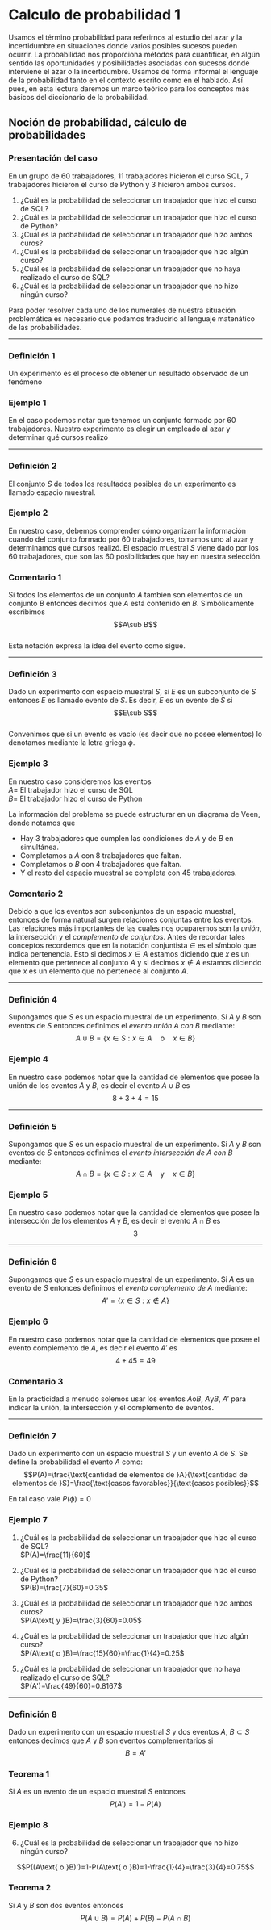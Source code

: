 # Calculo de probabilidad 1

Usamos el término probabilidad para referirnos al estudio del azar y la incertidumbre en situaciones donde varios posibles sucesos pueden ocurrir. La probabilidad nos proporciona métodos para cuantificar, en algún sentido las oportunidades y posibilidades asociadas con sucesos donde interviene el azar o la incertidumbre. Usamos de forma informal el lenguaje de la probabilidad tanto en el contexto escrito como en el hablado. Así pues, en esta lectura daremos un marco teórico para los conceptos más básicos del diccionario de la probabilidad.

## Noción de probabilidad, cálculo de probabilidades

### Presentación del caso

En un grupo de 60 trabajadores, 11 trabajadores hicieron el curso SQL, 7 trabajadores hicieron el curso de Python y 3 hicieron ambos cursos.

1. ¿Cuál es la probabilidad de seleccionar un trabajador que hizo el curso de SQL?
2. ¿Cuál es la probabilidad de seleccionar un trabajador que hizo el curso de Python?
3. ¿Cuál es la probabilidad de seleccionar un trabajador que hizo ambos curos?
4. ¿Cuál es la probabilidad de seleccionar un trabajador que hizo algún curso?
5. ¿Cuál es la probabilidad de seleccionar un trabajador que no haya realizado el curso de SQL?
6. ¿Cuál es la probabilidad de seleccionar un trabajador que no hizo ningún curso?

Para poder resolver cada uno de los numerales de nuestra situación problemática es necesario que podamos traducirlo al lenguaje matenático de las probabilidades.

- - -

### Definición 1

Un experimento es el proceso de obtener un resultado observado de un fenómeno

### Ejemplo 1

En el caso podemos notar que tenemos un conjunto formado por 60 trabajadores. Nuestro experimento es elegir un empleado al azar y determinar qué cursos realizó

- - -

### Definición 2

El conjunto $S$ de todos los resultados posibles de un experimento es llamado espacio muestral.

### Ejemplo 2

En nuestro caso, debemos comprender cómo organizarr la información cuando del conjunto formado por 60 trabajadores, tomamos uno al azar y determinamos qué cursos realizó. El espacio muestral $S$ viene dado por los 60 trabajadores, que son las 60 posibilidades que hay en nuestra selección.

### Comentario 1

Si todos los elementos de un conjunto $A$ también son elementos de un conjunto $B$ entonces decimos que $A$ está contenido en $B$. Simbólicamente escribimos  
$$A\sub B$$  
Esta notación expresa la idea del evento como sigue.

- - -

### Definición 3

Dado un experimento con espacio muestral $S$, si $E$ es un subconjunto de $S$ entonces $E$ es llamado evento de $S$. Es decir, $E$ es un evento de $S$ si  
$$E\sub S$$  
Convenimos que si un evento es vacío (es decir que no posee elementos) lo denotamos mediante la letra griega $\phi$.

### Ejemplo 3

En nuestro caso consideremos los eventos  
$A=$ El trabajador hizo el curso de SQL  
$B=$ El trabajador hizo el curso de Python

La información del problema se puede estructurar en un diagrama de Veen, donde notamos que  
  
+ Hay 3 trabajadores que cumplen las condiciones de $A$  y de $B$ en simultánea.
+ Completamos a $A$ con 8 trabajadores que faltan.
+ Completamos o $B$ con 4 trabajadores que faltan.
+ Y el resto del espacio muestral se completa con 45 trabajadores.

### Comentario 2

Debido a que los eventos son subconjuntos de un espacio muestral, entonces de forma natural surgen relaciones conjuntas entre los eventos. Las relaciones más importantes de las cuales nos ocuparemos son la *unión*, la intersección y el *complemento de conjuntos*. Antes de recordar tales conceptos recordemos que en la notación conjuntista $\in$ es el símbolo que indica pertenencia. Esto si decimos $x\in A$ estamos diciendo que $x$ es un elemento que pertenece al conjunto $A$ y si decimos $x\notin A$ estamos diciendo que $x$ es un elemento que no pertenece al conjunto $A$.

- - -

### Definición 4

Supongamos que $S$ es un espacio muestral de un experimento. Si $A$ y $B$ son eventos de $S$ entonces definimos el *evento unión A con B* mediante:  
$$A\cup B=\{x\in S:x\in A\quad\text{o}\quad x\in B\}$$  

### Ejemplo 4

En nuestro caso podemos notar que la cantidad de elementos que posee la unión de los eventos $A$ y $B$, es decir el evento $A\cup B$ es  
$$8+3+4=15$$

- - -

### Definición 5

Supongamos que $S$ es un espacio muestral de un experimento. Si $A$ y $B$ son eventos de $S$ entonces definimos el *evento intersección de A con B* mediante:  
$$A\cap B=\{x\in S:x\in A\quad\text{y}\quad x\in B\}$$

### Ejemplo 5

En nuestro caso podemos notar que la cantidad de elementos que posee la intersección de los elementos $A$ y $B$, es decir el evento $A\cap B$ es  
$$3$$

- - -

### Definición 6

Supongamos que $S$ es un espacio muestral de un experimento. Si $A$ es un evento de $S$ entonces definimos el *evento complemento de A* mediante:  
$$A'=\{x\in S:x\notin A\}$$  

### Ejemplo 6

En nuestro caso podemos notar que la cantidad de elementos que posee el evento complemento de $A$, es decir el evento $A'$ es  
$$4+45=49$$

### Comentario 3

En la practicidad a menudo solemos usar los eventos $A\text{o}B$, $A\text{y}B$, $A'$ para indicar la unión, la intersección y el complemento de eventos.

- - -

### Definición 7

Dado un experimento con un espacio muestral $S$ y un evento $A$ de $S$. Se define la probabilidad el evento $A$ como:  
$$P(A)=\frac{\text{cantidad de elementos de }A}{\text{cantidad de elementos de }S}=\frac{\text{casos favorables}}{\text{casos posibles}}$$

En tal caso vale $P(\phi)=0$

### Ejemplo 7

1. ¿Cuál es la probabilidad de seleccionar un trabajador que hizo el curso de SQL?  
$P(A)=\frac{11}{60}$

2. ¿Cuál es la probabilidad de seleccionar un trabajador que hizo el curso de Python?  
$P(B)=\frac{7}{60}=0.35$

3. ¿Cuál es la probabilidad de seleccionar un trabajador que hizo ambos curos?  
$P(A\text{ y }B)=\frac{3}{60}=0.05$

4. ¿Cuál es la probabilidad de seleccionar un trabajador que hizo algún curso?  
$P(A\text{ o }B)=\frac{15}{60}=\frac{1}{4}=0.25$

5. ¿Cuál es la probabilidad de seleccionar un trabajador que no haya realizado el curso de SQL?  
$P(A')=\frac{49}{60}=0.8167$

- - -

### Definición 8

Dado un experimento con un espacio muestral $S$ y dos eventos $A$, $B\subset S$ entonces decimos que $A\text{ y }B$ son eventos complementarios si  
$$B=A'$$

### Teorema 1

Si $A$ es un evento de un espacio muestral $S$ entonces  
$$P(A')=1-P(A)$$

### Ejemplo 8

6. ¿Cuál es la probabilidad de seleccionar un trabajador que no hizo ningún curso?

$$P((A\text{ o }B)')=1-P(A\text{ o }B)=1-\frac{1}{4}=\frac{3}{4}=0.75$$

### Teorema 2

Si $A$ y $B$ son dos eventos entonces  
$$P(A\cup B)=P(A)+P(B)-P(A\cap B)$$